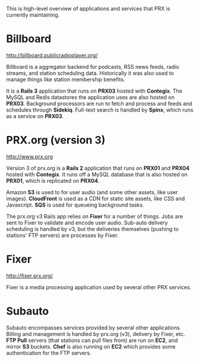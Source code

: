 This is high-level overview of applications and services that PRX is currently maintaining. 

# Billboard

http://billboard.publicradioplayer.org/

Billboard is a aggregator backend for podcasts, RSS news feeds, radio streams, and station scheduling data. Historically it was also used to manage things like station membership benefits.

It is a **Rails 3** application that runs on **PRX03** hosted with **Contegix**. The MySQL and Redis datastores the application uses are also hosted on **PRX03**. Background processors are run to fetch and process and feeds and schedules through **Sidekiq**. Full-text search is handled by **Spinx**, which runs as a service on **PRX03**.

# PRX.org (version 3)

http://www.prx.org

Version 3 of prx.org is a **Rails 2** application that runs on **PRX01** and **PRX04** hosted with **Contegix**. It runs off a MySQL database that is also hosted on **PRX01**, which is replicated on **PRX04**.

Amazon **S3** is used to for user audio (and some other assets, like user images). **CloudFront** is used as a CDN for static site assets, like CSS and Javascript. **SQS** is used for queueing background tasks.

The prx.org v3 Rails app relies on **Fixer** for a number of things. Jobs are sent to Fixer to validate and encode user audio. Sub-auto delivery scheduling is handled by v3, but the deliveries themselves (pushing to stations' FTP servers) are processes by Fixer. 

# Fixer

http://fixer.prx.org/

Fixer is a media processing application used by several other PRX services. 

# Subauto

Subauto encompasses services provided by several other applications. Billing and management is handled by prx.org (v3), delivery by Fixer, etc. **FTP Pull** servers (that stations can pull files from) are run on **EC2**, and mirror **S3** buckets. **Chef** is also running on **EC2** which provides some authentication for the FTP servers.


